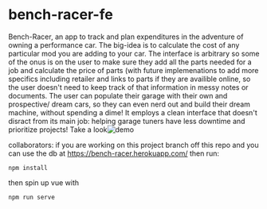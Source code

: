# bench-racer-fe

Bench-Racer, an app to track and plan expenditures in the adventure of owning a performance car. The big-idea is to calculate the cost of any particular mod you are adding to your car. The interface is arbitrary so some of the onus is on the user to make sure they add all the parts needed for a job and calculate the price of parts (with future implemenations to add more specifics including retailer and links to parts if they are availible online, so the user doesn't need to keep track of that information in messy notes or documents. The user can populate their garage with their own and prospective/ dream cars, so they can even nerd out and build their dream machine, without spending a dime! It employs a clean interface that doesn't disract from its main job: helping garage tuners have less downtime and prioritize projects!
Take a look![demo](https://s19.postimg.cc/7tf8ufzub/bench-racer-demo-img.png)

collaborators: if you are working on this project branch off this repo and you can use the db at https://bench-racer.herokuapp.com/
then run:
```
npm install
```
then spin up vue with 
```
npm run serve 
```
